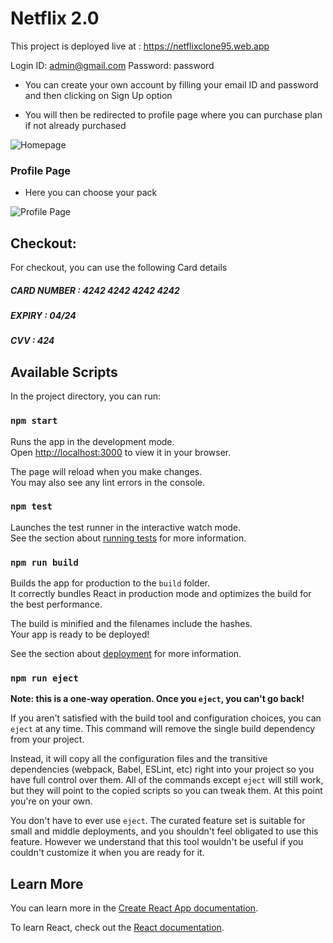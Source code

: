 # Netflix 2.0

This project is deployed live at :
https://netflixclone95.web.app

Login ID: admin@gmail.com
Password: password

- You can create your own account by filling your email ID and password and then clicking on Sign Up option

- You will then be redirected to profile page where you can purchase plan if not already purchased

<img src="https://pbs.twimg.com/media/FmN65oKaUAAQ2We?format=jpg&name=medium" alt="Homepage"/>

### Profile Page

- Here you can choose your pack
<img src="https://drive.google.com/file/d/1B8zvS6751GNTF9CHSGUINqWztENBzq2z/view?usp=share_link" alt="Profile Page" />

## Checkout:

For checkout, you can use the following Card details

<h5>CARD NUMBER     : 4242 4242 4242 4242 </h5>
<h5>EXPIRY          : 04/24 </h5>
<h5>CVV             : 424 </h5>

## Available Scripts

In the project directory, you can run:

### `npm start`

Runs the app in the development mode.\
Open [http://localhost:3000](http://localhost:3000) to view it in your browser.

The page will reload when you make changes.\
You may also see any lint errors in the console.

### `npm test`

Launches the test runner in the interactive watch mode.\
See the section about [running tests](https://facebook.github.io/create-react-app/docs/running-tests) for more information.

### `npm run build`

Builds the app for production to the `build` folder.\
It correctly bundles React in production mode and optimizes the build for the best performance.

The build is minified and the filenames include the hashes.\
Your app is ready to be deployed!

See the section about [deployment](https://facebook.github.io/create-react-app/docs/deployment) for more information.

### `npm run eject`

**Note: this is a one-way operation. Once you `eject`, you can't go back!**

If you aren't satisfied with the build tool and configuration choices, you can `eject` at any time. This command will remove the single build dependency from your project.

Instead, it will copy all the configuration files and the transitive dependencies (webpack, Babel, ESLint, etc) right into your project so you have full control over them. All of the commands except `eject` will still work, but they will point to the copied scripts so you can tweak them. At this point you're on your own.

You don't have to ever use `eject`. The curated feature set is suitable for small and middle deployments, and you shouldn't feel obligated to use this feature. However we understand that this tool wouldn't be useful if you couldn't customize it when you are ready for it.

## Learn More

You can learn more in the [Create React App documentation](https://facebook.github.io/create-react-app/docs/getting-started).

To learn React, check out the [React documentation](https://reactjs.org/).
